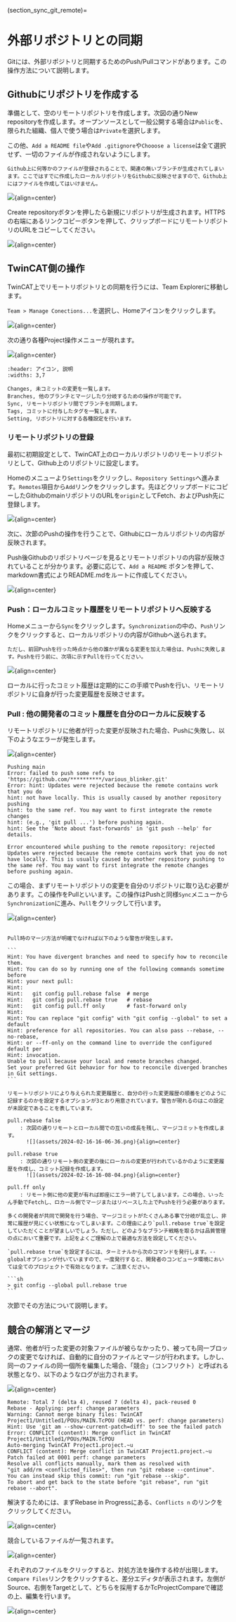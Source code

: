 (section_sync_git_remote)=
# 外部リポジトリとの同期

Gitには、外部リポジトリと同期するためのPush/Pullコマンドがあります。この操作方法について説明します。

## Githubにリポジトリを作成する

準備として、空のリモートリポジトリを作成します。次図の通りNew repositoryを作成します。オープンソースとして一般公開する場合は`Public`を、限られた組織、個人で使う場合は`Private`を選択します。

この他、`Add a README file`や`Add .gitignore`や`Chooose a license`は全て選択せず、一切のファイルが作成されないようにします。

```{warning}
Github上に何等かのファイルが登録されることで、関連の無いブランチが生成されてしまいます。ここではすでに作成したローカルリポジトリをGithubに反映させますので、Github上にはファイルを作成してはいけません。
```

![](assets/2024-02-16-11-41-35.png){align=center}

Create repositoryボタンを押したら新規にリポジトリが生成されます。HTTPSの右端にあるリンクコピーボタンを押して、クリップボードにリモートリポジトリのURLをコピーしてください。

![](assets/2024-02-16-11-41-59.png){align=center}

## TwinCAT側の操作

TwinCAT上でリモートリポジトリとの同期を行うには、Team Explorerに移動します。

`Team > Manage Conections...`を選択し、Homeアイコンをクリックします。

![](assets/2024-02-16-11-04-13.png){align=center}

次の通り各種Project操作メニューが現れます。

![](assets/2024-02-16-11-40-24.png){align=center}

```{csv-table}
:header: アイコン, 説明
:widths: 3,7

Changes, 未コミットの変更を一覧します。
Branches, 他のブランチとマージしたり分岐するための操作が可能です。
Sync, リモートリポジトリ間でブランチを同期します。
Tags, コミットに付与したタグを一覧します。
Setting, リポジトリに対する各種設定を行います。
```

### リモートリポジトリの登録

最初に初期設定として、TwinCAT上のローカルリポジトリのリモートリポジトリとして、Github上のリポジトリに設定します。

Homeのメニューより`Settings`をクリックし、`Repository Settings`へ進みます。`Remotes`項目から`Add`リンクをクリックします。先ほどクリップボードにコピーしたGithubのmainリポジトリのURLを`origin`としてFetch、およびPush先に登録します。

![](assets/2024-02-16-11-15-15.png){align=center}

次に、次節のPushの操作を行うことで、Githubにローカルリポジトリの内容が反映されます。

Push後Githubのリポジトリページを見るとリモートリポジトリの内容が反映されていることが分かります。必要に応じて、`Add a README` ボタンを押して、markdown書式によりREADME.mdをルートに作成してください。

![](assets/2024-02-16-11-52-15.png){align=center}

### Push：ローカルコミット履歴をリモートリポジトリへ反映する

Homeメニューから`Sync`をクリックします。`Synchronization`の中の、`Push`リンクをクリックすると、ローカルリポジトリの内容がGithubへ送られます。

```{warning}
ただし、前回Pushを行った時点から他の誰かが異なる変更を加えた場合は、Pushに失敗します。Pushを行う前に、次項に示すPullを行ってください。
```

![](assets/2024-02-16-11-39-42.png){align=center}

ローカルに行ったコミット履歴は定期的にこの手順でPushを行い、リモートリポジトリに自身が行った変更履歴を反映させます。

### Pull : 他の開発者のコミット履歴を自分のローカルに反映する

リモートリポジトリに他者が行った変更が反映された場合、Pushに失敗し、以下のようなエラーが発生します。

![](assets/2024-02-16-14-48-55.png){align=center}

```
Pushing main
Error: failed to push some refs to 'https://github.com/**********/various_blinker.git'
Error: hint: Updates were rejected because the remote contains work that you do
hint: not have locally. This is usually caused by another repository pushing
hint: to the same ref. You may want to first integrate the remote changes
hint: (e.g., 'git pull ...') before pushing again.
hint: See the 'Note about fast-forwards' in 'git push --help' for details.

Error encountered while pushing to the remote repository: rejected Updates were rejected because the remote contains work that you do not have locally. This is usually caused by another repository pushing to the same ref. You may want to first integrate the remote changes before pushing again.

```

この場合、まずリモートリポジトリの変更を自分のリポジトリに取り込む必要があります。この操作をPullといいます。この操作はPushと同様`Sync`メニューから`Synchronization`に進み、`Pull`をクリックして行います。

![](assets/2024-02-16-12-43-29.png){align=center}

````{admonition} Pull時のWarningについて 

Pull時のマージ方法が明確でなければ以下のような警告が発生します。

```
Hint: You have divergent branches and need to specify how to reconcile them.
Hint: You can do so by running one of the following commands sometime before
Hint: your next pull:
Hint: 
Hint:   git config pull.rebase false  # merge
Hint:   git config pull.rebase true   # rebase
Hint:   git config pull.ff only       # fast-forward only
Hint: 
Hint: You can replace "git config" with "git config --global" to set a default
Hint: preference for all repositories. You can also pass --rebase, --no-rebase,
Hint: or --ff-only on the command line to override the configured default per
Hint: invocation.
Unable to pull because your local and remote branches changed.
Set your preferred Git behavior for how to reconcile diverged branches in Git settings.
```

リモートリポジトリにより与えられた変更履歴と、自分の行った変更履歴の順番をどのように記録するのかを設定するオプションが3とおり用意されています。警告が現れるのはこの設定が未設定であることを表しています。

pull.rebase false
    : 次図の通りリモートとローカル間での互いの成長を残し、マージコミットを作成します。
      ![](assets/2024-02-16-16-06-36.png){align=center}

pull.rebase true
    : 次図の通りリモート側の変更の後にローカルの変更が行われているかのように変更履歴を作成し、コミット記録を作成します。
      ![](assets/2024-02-16-16-08-04.png){align=center}

pull.ff only
    : リモート側に他の変更が有れば即座にエラー終了してしまいます。この場合、いったん手動でFetchし、ロカール側でマージまたはリベースした上でPushを行う必要があります。

多くの開発者が共同で開発を行う場合、マージコミットがたくさんある事で分岐が乱立し、非常に履歴が見にくい状態になってしまいます。この理由により`pull.rebase true`を設定していただくことが望ましいでしょう。ただし、どのようなブランチ戦略を取るかは品質管理の点において重要です。上記をよくご理解の上で最適な方法を設定してください。

`pull.rebase true`を設定するには、ターミナルから次のコマンドを発行します。--globalオプションが付いていますので、一度発行すると、開発者のコンピュータ環境においては全てのプロジェクトで有効となります。ご注意ください。

```sh
> git config --global pull.rebase true
```

````

次節でその方法について説明します。

## 競合の解消とマージ


通常、他者が行った変更の対象ファイルが被らなかったり、被っても同一ブロックの変更でなければ、自動的に自分のファイルとマージが行われます。しかし、同一のファイルの同一個所を編集した場合、「競合」（コンフリクト）と呼ばれる状態となり、以下のようなログが出力されます。

![](assets/2024-02-16-18-26-24.png){align=center}

```
Remote: Total 7 (delta 4), reused 7 (delta 4), pack-reused 0        
Rebase - Applying: perf: change parameters
Warning: Cannot merge binary files: TwinCAT Project1/Untitled1/POUs/MAIN.TcPOU (HEAD vs. perf: change parameters)
Hint: Use 'git am --show-current-patch=diff' to see the failed patch
Error: CONFLICT (content): Merge conflict in TwinCAT Project1/Untitled1/POUs/MAIN.TcPOU
Auto-merging TwinCAT Project1.project.~u
CONFLICT (content): Merge conflict in TwinCAT Project1.project.~u
Patch failed at 0001 perf: change parameters
Resolve all conflicts manually, mark them as resolved with
"git add/rm <conflicted_files>", then run "git rebase --continue".
You can instead skip this commit: run "git rebase --skip".
To abort and get back to the state before "git rebase", run "git rebase --abort".
```

解決するためには、まずRebase in Progressにある、`Conflicts n` のリンクをクリックしてください。

![](assets/2024-02-16-18-28-11.png){align=center}

競合しているファイルが一覧されます。

![](assets/2024-02-16-18-29-32.png){align=center}

それぞれのファイルをクリックすると、対処方法を操作する枠が出現します。`Compare Files`リンクをクリックすると、差分エディタが表示されます。左側がSource、右側をTargetとして、どちらを採用するかTcProjectCompareで確認の上、編集を行います。

![](assets/2024-02-16-18-31-42.png){align=center}